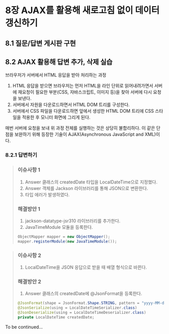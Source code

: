 # 8장 AJAX를 활용해 새로고침 없이 데이터 갱신하기

## 8.1 질문/답변 게시판 구현

## 8.2 AJAX 활용해 답변 추가, 삭제 실습

브라우저가 서버에서 HTML 응답을 받아 처리하는 과정
1. HTML 응답을 받으면 브라우저는 먼저 HTML을 라인 단위로 읽어내려가면서 서버에 재요청이 필요한 부분(CSS, 자바스크립트, 이미지 등)을 찾아 서버에 다시 요청을 보낸다.
2. 서버에서 자원을 다운로드하면서 HTML DOM 트리를 구성한다.
3. 서버에서 CSS 파일을 다운로드하면 앞에서 생성한 HTML DOM 트리에 CSS 스타일을 적용한 후 모니터 화면에 그리게 된다.

매번 서버에 요청을 보내 위 과정 전체를 실행하는 것은 상당히 불합리하다.
이 같은 단점을 보완하기 위해 등장한 기술이 AJAX(Asynchronous JavaScript and XML)이다.

### 8.2.1 답변하기

> ### 이슈사항 1
> 1. Answer 클래스의 createdDate 타입을 LocalDateTime으로 지정했다.
> 2. Answer 객체를 Jackson 라이브러리를 통해 JSON으로 변환한다.
> 3. 타입 에러가 발생하였다.
> ### 해결방안 1
> 1. jackson-datatype-jsr310 라이브러리를 추가한다.
> 2. JavaTimeModule 모듈을 등록한다.
> ```java
> ObjectMapper mapper = new ObjectMapper();
> mapper.registerModule(new JavaTimeModule());
> ```

> ### 이슈사항 2
> 1. LocalDateTime을 JSON 응답으로 받을 때 배열 형식으로 바뀐다.
> ### 해결방안 2
> 1. Answer 클래스의 createdDate에 @JsonFormat을 등록한다.
> ```java
> @JsonFormat(shape = JsonFormat.Shape.STRING, pattern = "yyyy-MM-dd'T'HH:mm:ss.SSS")
> @JsonSerialize(using = LocalDateTimeSerializer.class)
> @JsonDeserialize(using = LocalDateTimeDeserializer.class)
> private LocalDateTime createdDate;
> ```


To be continued...